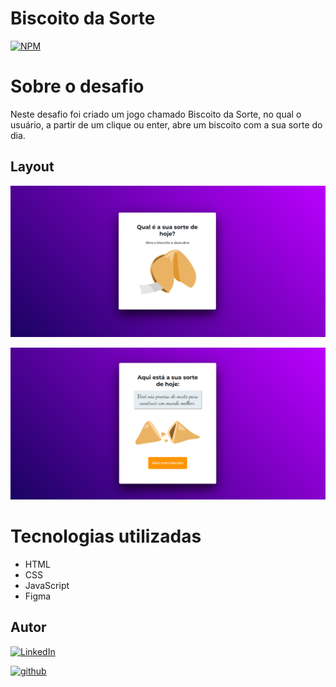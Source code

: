 # Biscoito da Sorte 
[![NPM](https://img.shields.io/npm/l/react)](https://github.com/rafavnc1/Desafios-Rocketseat/blob/main/LICENSE)

# Sobre o desafio

Neste desafio foi criado um jogo chamado Biscoito da Sorte, no qual o usuário, a partir de um clique ou enter, abre um biscoito com a sua sorte do dia.

## Layout
![screen1](https://github.com/rafavnc1/Desafio-01-Biscoito-da-Sorte/blob/master/assets/biscoito-da-sorte_screen1.png?raw=true)

![screen2](https://github.com/rafavnc1/Desafio-01-Biscoito-da-Sorte/blob/master/assets/biscoito-da-sorte_screen2.png?raw=true)

# Tecnologias utilizadas
- HTML
- CSS
- JavaScript
- Figma

## Autor

[![LinkedIn](https://img.shields.io/badge/-Rafael%20Nascimento-000099?style=flat&logo=linkedin)](https://www.linkedin.com/in/rafaelvnascimento/)

[![github](https://img.shields.io/badge/-Rafael%20Nascimento-000000?style=flat&logo=github)](https://www.linkedin.com/in/rafaelvnascimento/)
